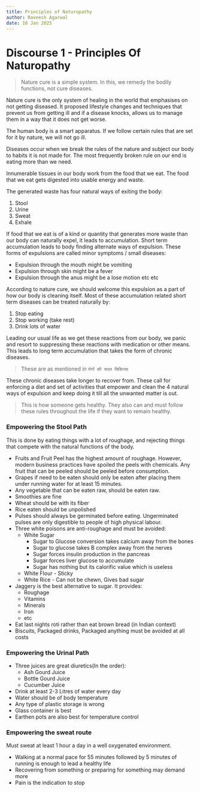 ```yaml
---
title: Principles of Naturopathy
author: Raveesh Agarwal
date: 16 Jan 2025
---
```

# Discourse 1 - Principles Of Naturopathy

>Nature cure is a simple system. In this, we remedy the bodily functions, not cure diseases.

Nature cure is the only system of healing in the world that emphasises on not getting diseased. It proposed lifestyle changes and techniques that prevent us from getting ill and if a disease knocks, allows us to manage them in a way that it does not get worse.

The human body is a smart apparatus. If we follow certain rules that are set for it by nature, we will not go ill.

Diseases occur when we break the rules of the nature and subject our body to habits it is not made for. The most frequently broken rule on our end is eating more than we need.

Innumerable tissues in our body work from the food that we eat. The food that we eat gets digested into usable energy and waste.

The generated waste has four natural ways of exiting the body:
1. Stool
2. Urine
3. Sweat
4. Exhale

If food that we eat is of a kind or quantity that generates more waste than our body can naturally expel, it leads to accumulation. Short term accumulation leads to body finding alternate ways of expulsion.
These forms of expulsions are called minor symptoms / small diseases:
* Expulsion through the mouth might be vomiting
* Expulsion through skin might be a fever
* Expulsion through the anus might be a lose motion
etc etc

According to nature cure, we should welcome this expulsion as a part of how our body is cleaning itself. Most of these accumulation related short term diseases can be treated naturally by:
1. Stop eating
2. Stop working (take rest)
3. Drink lots of water

Leading our usual life as we get these reactions from our body, we panic and resort to suppressing these reactions with medication or other means. This leads to long term accumulation that takes the form of chronic diseases.

> These are as mentioned in `रोगों की सरल चिकित्सा`


These chronic diseases take longer to recover from. These call for enforcing a diet and set of activities that empower and clean the 4 natural ways of expulsion and keep doing it till all the unwanted matter is out.

> This is how someone gets healthy. They also can and must follow these rules throughout the life if they want to remain healthy.

### Empowering the Stool Path
This is done by eating things with a lot of roughage, and rejecting things that compete with the natural functions of the body.

* Fruits and Fruit Peel has the highest amount of roughage. However, modern business practices have spoiled the peels with chemicals. Any fruit that can be peeled should be peeled before consumption.
* Grapes if need to be eaten should only be eaten after placing them under running water for at least 15 minutes.
* Any vegetable that can be eaten raw, should be eaten raw.
* Smoothies are fine
* Wheat should be with its fiber
* Rice eaten should be unpolished
* Pulses should always be germinated before eating. Ungerminated pulses are only digestible to people of high physical labour.
* Three white poisons are anti-roughage and must be avoided:
	* White Sugar
		* Sugar to Glucose conversion takes calcium away from the bones
		* Sugar to glucose takes B complex away from the nerves
		* Sugar forces insulin production in the pancreas
		* Sugar forces liver glucose to accumulate
		* Sugar has nothing but its calorific value which is useless
	* White Flour - Sticky
	* White Rice - Can not be chewn, Gives bad sugar
* Jaggery is the best alternative to sugar. It provides:
	* Roughage
	* Vitamins
	* Minerals
	* Iron
	* etc
* Eat last nights roti rather than eat brown bread (in Indian context)
* Biscuits, Packaged drinks, Packaged anything must be avoided at all costs

### Empowering the Urinal Path
* Three juices are great diuretics(In the order):
	* Ash Gourd Juice
	* Bottle Gourd Juice
	* Cucumber Juice
* Drink at least 2-3 Litres of water every day
* Water should be of body temperature
* Any type of plastic storage is wrong
* Glass container is best
* Earthen pots are also best for temperature control

### Empowering the sweat route
Must sweat at least 1 hour a day in a well oxygenated environment.
* Walking at a normal pace for 55 minutes followed by 5 minutes of running is enough to lead a healthy life
* Recovering from something or preparing for something may demand more
* Pain is the indication to stop
